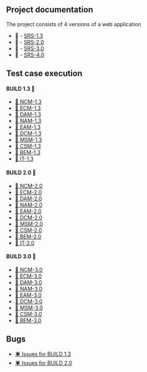 ## Project documentation
The project consists of 4 versions of a web application 

- 📄 - [SRS-1.3](https://github.com/GeorgeMarian01/test/blob/main/Project%20documentation/SRS-1.3.pdf)
- 📄 - [SRS-2.0](https://github.com/GeorgeMarian01/test/blob/main/Project%20documentation/SRS-2.0.pdf)
- 📄 - [SRS-3.0](https://github.com/GeorgeMarian01/test/blob/main/Project%20documentation/SRS-3.0.pdf)
- 📄 - [SRS-4.0](https://github.com/GeorgeMarian01/test/blob/main/Project%20documentation/SRS-4.0.pdf)

## Test case execution
#### BUILD 1.3 📍   

- [🧪 NCM-1.3](https://github.com/GeorgeMarian01/test/blob/main/Test%20case%20execution/Build%201.3/NCM-1.3.pdf)  
- [🧪 ECM-1.3](https://github.com/GeorgeMarian01/test/blob/main/Test%20case%20execution/Build%201.3/ECM-1.3.pdf)  
- [🧪 DAM-1.3](https://github.com/GeorgeMarian01/test/blob/main/Test%20case%20execution/Build%201.3/DAM-1.3.pdf)  
- [🧪 NAM-1.3](https://github.com/GeorgeMarian01/test/blob/main/Test%20case%20execution/Build%201.3/NAM-1.3.pdf)  
- [🧪 EAM-1.3](https://github.com/GeorgeMarian01/test/blob/main/Test%20case%20execution/Build%201.3/EAM-1.3.pdf)  
- [🧪 DCM-1.3](https://github.com/GeorgeMarian01/test/blob/main/Test%20case%20execution/Build%201.3/DCM-1.3.pdf)  
- [🧪 MSM-1.3](https://github.com/GeorgeMarian01/test/blob/main/Test%20case%20execution/Build%201.3/MSM-1.3.pdf)  
- [🧪 CSM-1.3](https://github.com/GeorgeMarian01/test/blob/main/Test%20case%20execution/Build%201.3/CSM-1.3.pdf)  
- [🧪 BEM-1.3](https://github.com/GeorgeMarian01/test/blob/main/Test%20case%20execution/Build%201.3/BEM-1.3.pdf)  
- [🧪 IT-1.3](https://github.com/GeorgeMarian01/test/blob/main/Test%20case%20execution/Build%201.3/IT-1.3.pdf)

#### BUILD 2.0 📍

- [🧪 NCM-2.0](https://github.com/GeorgeMarian01/test/blob/main/Test%20case%20execution/Build%202.0/NCM-2.0.pdf)
- [🧪 ECM-2.0](https://github.com/GeorgeMarian01/test/blob/main/Test%20case%20execution/Build%202.0/ECM-2.0.pdf)
- [🧪 DAM-2.0](https://github.com/GeorgeMarian01/test/blob/main/Test%20case%20execution/Build%202.0/DAM-2.0.pdf)
- [🧪 NAM-2.0](https://github.com/GeorgeMarian01/test/blob/main/Test%20case%20execution/Build%202.0/NAM-2.0.pdf)
- [🧪 EAM-2.0](https://github.com/GeorgeMarian01/test/blob/main/Test%20case%20execution/Build%202.0/EAM-2.0.pdf)
- [🧪 DCM-2.0](https://github.com/GeorgeMarian01/test/blob/main/Test%20case%20execution/Build%202.0/DCM-2.0.pdf)
- [🧪 MSM-2.0](https://github.com/GeorgeMarian01/test/blob/main/Test%20case%20execution/Build%202.0/MSM-2.0.pdf)
- [🧪 CSM-2.0](https://github.com/GeorgeMarian01/test/blob/main/Test%20case%20execution/Build%202.0/CSM-2.0.pdf)
- [🧪 BEM-2.0](https://github.com/GeorgeMarian01/test/blob/main/Test%20case%20execution/Build%202.0/BEM-2.0.pdf)
- [🧪 IT-2.0](https://github.com/GeorgeMarian01/test/blob/main/Test%20case%20execution/Build%202.0/IT-2.0.pdf)

#### BUILD 3.0 📍
- [🧪 NCM-3.0](https://github.com/GeorgeMarian01/test/blob/main/Test%20case%20execution/Build%203.0/NCM-3.0.pdf)
- [🧪 ECM-3.0](https://github.com/GeorgeMarian01/test/blob/main/Test%20case%20execution/Build%203.0/ECM-3.0.pdf)
- [🧪 DAM-3.0](https://github.com/GeorgeMarian01/test/blob/main/Test%20case%20execution/Build%203.0/DAM-3.0.pdf)
- [🧪 NAM-3.0](https://github.com/GeorgeMarian01/test/blob/main/Test%20case%20execution/Build%203.0/NAM-3.0.pdf)
- [🧪 EAM-3.0](https://github.com/GeorgeMarian01/test/blob/main/Test%20case%20execution/Build%203.0/EAM-3.0.pdf)
- [🧪 DCM-3.0](https://github.com/GeorgeMarian01/test/blob/main/Test%20case%20execution/Build%203.0/DCM-3.0.pdf)
- [🧪 MSM-3.0](https://github.com/GeorgeMarian01/test/blob/main/Test%20case%20execution/Build%203.0/MSM-3.0.pdf)
- [🧪 CSM-3.0](https://github.com/GeorgeMarian01/test/blob/main/Test%20case%20execution/Build%203.0/CSM-3.0.pdf)
- [🧪 BEM-3.0](https://github.com/GeorgeMarian01/test/blob/main/Test%20case%20execution/Build%203.0/BEM-3.0.pdf)


## Bugs
- [🕷️ Issues for BUILD 1.3](https://github.com/GeorgeMarian01/test/tree/main/Bugs/Build%201.3)
- [🕷️ Issues for BUILD 2.0](https://github.com/GeorgeMarian01/test/tree/main/Bugs/Build%202.0)
